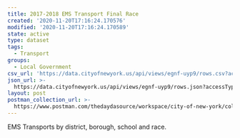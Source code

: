 ```yaml
---
title: 2017-2018 EMS Transport Final Race
created: '2020-11-20T17:16:24.170576'
modified: '2020-11-20T17:16:24.170589'
state: active
type: dataset
tags:
  - Transport
groups:
  - Local Government
csv_url: 'https://data.cityofnewyork.us/api/views/egnf-uyp9/rows.csv?accessType=DOWNLOAD'
json_url: >-
  https://data.cityofnewyork.us/api/views/egnf-uyp9/rows.json?accessType=DOWNLOAD
layout: post
postman_collection_url: >-
  https://www.postman.com/thedaydasource/workspace/city-of-new-york/collection/15909983-8af498bd-014d-4db3-b92d-2a118f5d7a67
---
```

EMS Transports by district, borough, school and race.
